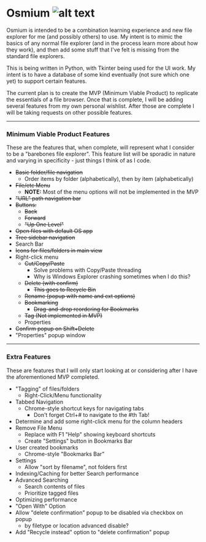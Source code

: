# Osmium ![alt text](https://github.com/bussierem/Osmium/blob/master/icons/osmium.ico "Osmium Logo")

Osmium is intended to be a combination learning experience and new file explorer for me (and possibly others) to use.  My intent is to mimic the basics of any normal file explorer (and in the process learn more about how they work), and then add some stuff that I've felt is missing from the standard file explorers.

This is being written in Python, with Tkinter being used for the UI work.  My intent is to have a database of some kind eventually (not sure which one yet) to support certain features.

The current plan is to create the MVP (Minimum Viable Product) to replicate the essentials of a file browser.  Once that is complete, I will be adding several features from my own personal wishlist.  After those are complete I will be taking requests on other possible features.

---

### Minimum Viable Product Features
These are the features that, when complete, will represent what I consider to be a "barebones file explorer".  This feature list will be sporadic in nature and varying in specificity - just things I think of as I code.
  - ~~Basic folder/file navigation~~
    - Order items by folder (alphabetically), then by item (alphabetically)
  - ~~File/etc Menu~~
    - **NOTE:** Most of the menu options will not be implemented in the MVP
  - ~~"URL" path navigation bar~~
  - ~~Buttons:~~
    - ~~Back~~
    - ~~Forward~~
    - ~~"Up One Level"~~
  - ~~Open files with default OS app~~
  - ~~Tree sidebar navigation~~
  - Search Bar
  - ~~Icons for files/folders in main view~~
  - Right-click menu
    - ~~Cut/Copy/Paste~~
        - Solve problems with Copy/Paste threading
        - Why is Windows Explorer crashing sometimes when I do this?
    - ~~Delete (with confirm)~~
        - ~~This goes to Recycle Bin~~
    - ~~Rename (popup with name and ext options)~~
    - ~~Bookmarking~~
        - ~~Drag-and-drop reordering for Bookmarks~~
    - ~~Tag (Not implemented in MVP)~~
    - Properties
  - ~~Confirm popup on Shift+Delete~~
  - "Properties" popup window 

---

### Extra Features
These are features that I will only start looking at or considering after I have the aforementioned MVP completed.
  - "Tagging" of files/folders
    - Right-Click/Menu functionality
  - Tabbed Navigation
    - Chrome-style shortcut keys for navigating tabs
        - Don't forget Ctrl+# to navigate to the #th Tab!
  - Determine and add some right-click menu for the column headers
  - Remove File Menu
    - Replace with F1 "Help" showing keyboard shortcuts
    - Create "Settings" button in Bookmarks Bar
  - User created bookmarks
    - Chrome-style "Bookmarks Bar"
  - Settings
    - Allow "sort by filename", not folders first
  - Indexing/Caching for better Search performance
  - Advanced Searching
    - Search contents of files
    - Prioritize tagged files
  - Optimizing performance
  - "Open With" Option
  - Allow "delete confirmation" popup to be disabled via checkbox on popup
    - by filetype or location advanced disable?
  - Add "Recycle instead" option to "delete confirmation" popup
